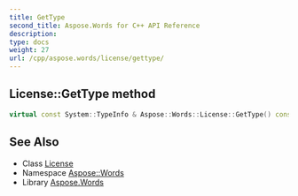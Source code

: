 ```yaml
---
title: GetType
second_title: Aspose.Words for C++ API Reference
description: 
type: docs
weight: 27
url: /cpp/aspose.words/license/gettype/
---
```

## License::GetType method




```cpp
virtual const System::TypeInfo & Aspose::Words::License::GetType() const override
```

## See Also

* Class [License](../)
* Namespace [Aspose::Words](../../)
* Library [Aspose.Words](../../../)
